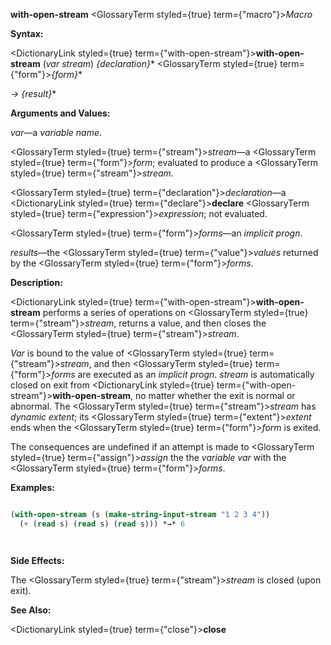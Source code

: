 **with-open-stream** <GlossaryTerm styled={true} term={"macro"}><i>Macro</i></GlossaryTerm> 



**Syntax:** 



<DictionaryLink styled={true} term={"with-open-stream"}><b>with-open-stream</b></DictionaryLink> (*var stream*) *\{declaration\}*\* <GlossaryTerm styled={true} term={"form"}><i>\{form\}</i></GlossaryTerm>\* 



*→ \{result\}*\* 



**Arguments and Values:** 



*var*—a *variable name*. 



<GlossaryTerm styled={true} term={"stream"}><i>stream</i></GlossaryTerm>—a <GlossaryTerm styled={true} term={"form"}><i>form</i></GlossaryTerm>; evaluated to produce a <GlossaryTerm styled={true} term={"stream"}><i>stream</i></GlossaryTerm>. 



<GlossaryTerm styled={true} term={"declaration"}><i>declaration</i></GlossaryTerm>—a <DictionaryLink styled={true} term={"declare"}><b>declare</b></DictionaryLink> <GlossaryTerm styled={true} term={"expression"}><i>expression</i></GlossaryTerm>; not evaluated. 



<GlossaryTerm styled={true} term={"form"}><i>forms</i></GlossaryTerm>—an *implicit progn*. 



*results*—the <GlossaryTerm styled={true} term={"value"}><i>values</i></GlossaryTerm> returned by the <GlossaryTerm styled={true} term={"form"}><i>forms</i></GlossaryTerm>. 



**Description:** 



<DictionaryLink styled={true} term={"with-open-stream"}><b>with-open-stream</b></DictionaryLink> performs a series of operations on <GlossaryTerm styled={true} term={"stream"}><i>stream</i></GlossaryTerm>, returns a value, and then closes the <GlossaryTerm styled={true} term={"stream"}><i>stream</i></GlossaryTerm>. 



*Var* is bound to the value of <GlossaryTerm styled={true} term={"stream"}><i>stream</i></GlossaryTerm>, and then <GlossaryTerm styled={true} term={"form"}><i>forms</i></GlossaryTerm> are executed as an *implicit progn*. *stream* is automatically closed on exit from <DictionaryLink styled={true} term={"with-open-stream"}><b>with-open-stream</b></DictionaryLink>, no matter whether the exit is normal or abnormal. The <GlossaryTerm styled={true} term={"stream"}><i>stream</i></GlossaryTerm> has *dynamic extent*; its <GlossaryTerm styled={true} term={"extent"}><i>extent</i></GlossaryTerm> ends when the <GlossaryTerm styled={true} term={"form"}><i>form</i></GlossaryTerm> is exited. 



The consequences are undefined if an attempt is made to <GlossaryTerm styled={true} term={"assign"}><i>assign</i></GlossaryTerm> the the *variable var* with the <GlossaryTerm styled={true} term={"form"}><i>forms</i></GlossaryTerm>. 



**Examples:**
```lisp

(with-open-stream (s (make-string-input-stream "1 2 3 4")) 
  (+ (read s) (read s) (read s))) *→* 6 




```
**Side Effects:** 



The <GlossaryTerm styled={true} term={"stream"}><i>stream</i></GlossaryTerm> is closed (upon exit). 



**See Also:** 



<DictionaryLink styled={true} term={"close"}><b>close</b></DictionaryLink> 



